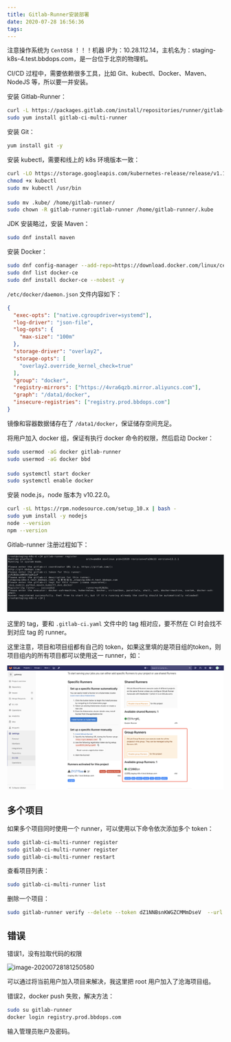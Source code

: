 ```yaml
---
title: Gitlab-Runner安装部署
date: 2020-07-28 16:56:36
tags:
---
```


注意操作系统为 `CentOS8`  ！！！机器 IP为：10.28.112.14，主机名为：staging-k8s-4.test.bbdops.com，是一台位于北京的物理机。

CI/CD 过程中，需要依赖很多工具，比如 Git、kubectl、Docker、Maven、NodeJS 等，所以要一并安装。

安装 Gitlab-Runner：

```bash
curl -L https://packages.gitlab.com/install/repositories/runner/gitlab-runner/script.rpm.sh | sudo bash
sudo yum install gitlab-ci-multi-runner
```

安装 Git：

```bash
yum install git -y
```

安装 kubectl，需要和线上的 k8s 环境版本一致：

```bash
curl -LO https://storage.googleapis.com/kubernetes-release/release/v1.17.4/bin/linux/amd64/kubectl
chmod +x kubectl
sudo mv kubectl /usr/bin

sudo mv .kube/ /home/gitlab-runner/
sudo chown -R gitlab-runner:gitlab-runner /home/gitlab-runner/.kube
```

JDK 安装略过，安装 Maven：

```bash
sudo dnf install maven
```

安装 Docker：

```bash
sudo dnf config-manager --add-repo=https://download.docker.com/linux/centos/docker-ce.repo
sudo dnf list docker-ce
sudo dnf install docker-ce --nobest -y
```

`/etc/docker/daemon.json` 文件内容如下：

```json
{
  "exec-opts": ["native.cgroupdriver=systemd"],
  "log-driver": "json-file",
  "log-opts": {
    "max-size": "100m"
  },
  "storage-driver": "overlay2",
  "storage-opts": [
    "overlay2.override_kernel_check=true"
  ],
  "group": "docker",
  "registry-mirrors": ["https://4vra6qzb.mirror.aliyuncs.com"],
  "graph": "/data1/docker",
  "insecure-registries": ["registry.prod.bbdops.com"]
}
```

镜像和容器数据储存在了 `/data1/docker`，保证储存空间充足。

将用户加入 docker 组，保证有执行 docker 命令的权限，然后启动 Docker：

```bash
sudo usermod -aG docker gitlab-runner
sudo usermod -aG docker bbd

sudo systemctl start docker
sudo systemctl enable docker
```

安装 node.js，node 版本为 v10.22.0。

```bash
curl -sL https://rpm.nodesource.com/setup_10.x | bash -
sudo yum install -y nodejs
node --version
npm --version
```

Gitlab-runner 注册过程如下：

![image-20200728180936343](../../resource/image-20200728180936343.png)

这里的 tag，要和 `.gitlab-ci.yaml` 文件中的 tag 相对应，要不然在 CI 时会找不到对应 tag 的 runner。

这里注意，项目和项目组都有自己的 token，如果这里填的是项目组的token，则项目组内的所有项目都可以使用这一 runner，如：

![image-20200728183735000](../../resource/image-20200728183735000.png)





## 多个项目

如果多个项目同时使用一个 runner，可以使用以下命令依次添加多个 token：

```bash
sudo gitlab-ci-multi-runner register
sudo gitlab-ci-multi-runner register
sudo gitlab-ci-multi-runner restart
```

查看项目列表：

```bash
sudo gitlab-ci-multi-runner list
```

删除一个项目：

```bash
sudo gitlab-runner verify --delete --token dZ1NNBsnKWGZCMMmDseV  --url http://git.bbdops.com/
```



## 错误

错误1，没有拉取代码的权限

![image-20200728181250580](/Users/jiyouxu/Documents/me/blog-hexo/source/_posts/resource/image-20200728181250580.png)

可以通过将当前用户加入项目来解决，我这里把 root 用户加入了沧海项目组。

错误2，docker push 失败，解决方法：

```bash
sudo su gitlab-runner
docker login registry.prod.bbdops.com
```

输入管理员账户及密码。





